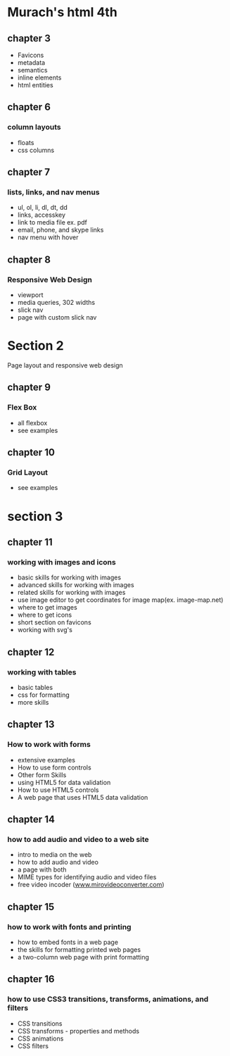 # Murach's html 4th

## chapter 3

- Favicons
- metadata
- semantics
- inline elements
- html entities

## chapter 6

### column layouts

- floats
- css columns

## chapter 7

### lists, links, and nav menus

- ul, ol, li, dl, dt, dd
- links, accesskey
- link to media file ex. pdf
- email, phone, and skype links
- nav menu with hover

## chapter 8

### Responsive Web Design

- viewport
- media queries, 302 widths
- slick nav
- page with custom slick nav

# Section 2

Page layout and responsive web design

## chapter 9

### Flex Box

- all flexbox
- see examples

## chapter 10

### Grid Layout

- see examples

# section 3

## chapter 11

### working with images and icons

- basic skills for working with images
- advanced skills for working with images
- related skills for working with images
- use image editor to get coordinates for image map(ex. image-map.net)
- where to get images
- where to get icons
- short section on favicons
- working with svg's

## chapter 12

### working with tables

- basic tables
- css for formatting
- more skills

## chapter 13

### How to work with forms

- extensive examples
- How to use form controls
- Other form Skills
- using HTML5 for data validation
- How to use HTML5 controls
- A web page that uses HTML5 data validation

## chapter 14

### how to add audio and video to a web site

- intro to media on the web
- how to add audio and video
- a page with both
- MIME types for identifying audio and video files
- free video incoder (www.mirovideoconverter.com)

## chapter 15 
### how to work with fonts and printing

- how to embed fonts in a web page 
- the skills for formatting printed web pages
- a two-column web page with print formatting


## chapter 16 
### how to use CSS3 transitions, transforms, animations, and filters
- CSS transitions
- CSS transforms - properties and methods 
- CSS animations
- CSS filters